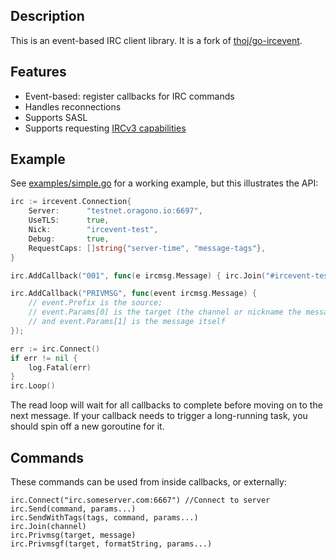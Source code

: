 Description
-----------

This is an event-based IRC client library. It is a fork of [thoj/go-ircevent](https://github.com/thoj-ircevent).

Features
--------
* Event-based: register callbacks for IRC commands
* Handles reconnections
* Supports SASL
* Supports requesting [IRCv3 capabilities](https://ircv3.net/specs/core/capability-negotiation)

Example
-------
See [examples/simple.go](examples/simple.go) for a working example, but this illustrates the API:

```go
irc := ircevent.Connection{
	Server:      "testnet.oragono.io:6697",
	UseTLS:      true,
	Nick:        "ircevent-test",
	Debug:       true,
	RequestCaps: []string{"server-time", "message-tags"},
}

irc.AddCallback("001", func(e ircmsg.Message) { irc.Join("#ircevent-test") })

irc.AddCallback("PRIVMSG", func(event ircmsg.Message) {
	// event.Prefix is the source;
	// event.Params[0] is the target (the channel or nickname the message was sent to)
	// and event.Params[1] is the message itself
});

err := irc.Connect()
if err != nil {
	log.Fatal(err)
}
irc.Loop()
```

The read loop will wait for all callbacks to complete before moving on
to the next message. If your callback needs to trigger a long-running task,
you should spin off a new goroutine for it.

Commands
--------
These commands can be used from inside callbacks, or externally:

	irc.Connect("irc.someserver.com:6667") //Connect to server
	irc.Send(command, params...)
	irc.SendWithTags(tags, command, params...)
	irc.Join(channel)
	irc.Privmsg(target, message)
	irc.Privmsgf(target, formatString, params...)
